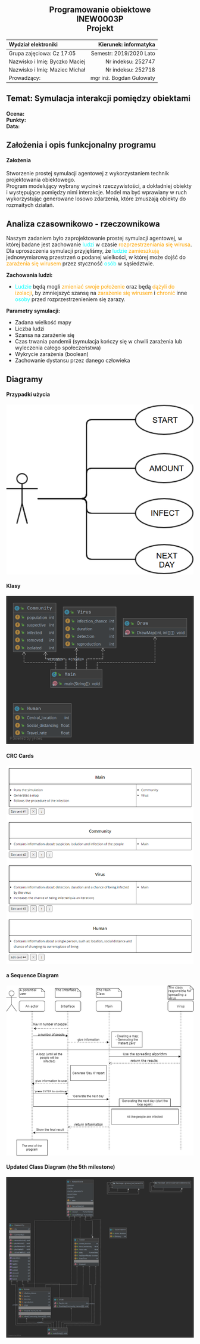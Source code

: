 <center>
	<h2>
		Programowanie obiektowe <br>
		INEW0003P <br>
		Projekt
	</h2>


|      Wydział elektroniki       |  Kierunek: informatyka  |
|:-------------------------------|------------------------:|
| Grupa zajęciowa: Cz 17:05      | Semestr: 2019/2020 Lato |
| Nazwisko i Imię: Byczko Maciej | Nr indeksu: 252747      |
| Nazwisko i Imię: Maziec Michał | Nr indeksu: 252718      |
| Prowadzący:                    | mgr inż. Bogdan Gulowaty|
</center>

## Temat: Symulacja interakcji pomiędzy obiektami

<h4>
Ocena:<br>
Punkty:<br>
Data: <br>
</h4>

## Założenia i opis funkcjonalny programu

#### Założenia

Stworzenie prostej symulacji agentowej z wykorzystaniem technik projektowania obiektowego.<br>
Program modelujący wybrany wycinek rzeczywistości, a dokładniej obiekty i występujące pomiędzy nimi interakcje. Model ma być wprawiany w ruch wykorzystując generowane losowo zdarzenia, które zmuszają obiekty do rozmaitych działań.


## Analiza czasownikowo - rzeczownikowa

 Naszym zadaniem było zaprojektowanie prostej symulacji agentowej, w której badane jest zachowanie 
 <span style="color: cyan">ludzi</span> w czasie <span style="color: orange">rozprzestrzeniania się wirusa</span>. Dla uproszczenia symulacji przyjęliśmy, że <span style="color: cyan">ludzie</span> <span style="color: orange">zamieszkują</span> jednowymiarową przestrzeń o podanej wielkości, w której może dojść do <span style="color: orange">zarażenia się wirusem</span> przez styczność <span style="color: cyan">osób</span> w sąsiedztwie.

**Zachowania ludzi:**
- <span style="color: cyan">Ludzie</span> będą mogli <span style="color: orange">zmieniać swoje położenie</span> oraz będą <span style="color: orange">dążyli do izolacji</span>, by zmniejszyć szansę na <span style="color: orange">zarażenie się wirusem</span> i <span style="color: orange">chronić</span> inne <span style="color: cyan">osoby</span> przed rozprzestrzenieniem się zarazy. 

**Parametry symulacji:**
- Zadana wielkość mapy
- Liczba ludzi
- Szansa na zarażenie się
- Czas trwania pandemii (symulacja kończy się w chwili zarażenia lub wyleczenia całego społeczeństwa)
- Wykrycie zarażenia (boolean)
- Zachowanie dystansu przez danego człowieka


## Diagramy
#### Przypadki użycia
![UseCase](pictures/../Dokumentacja/pictures/usage%20diagram.png)

#### Klasy

![ClassDiagram](pictures/../Dokumentacja/pictures/diagram_main.png)

#### CRC Cards

![CRCcards](pictures/../Dokumentacja/pictures/CRC.PNG)

#### a Sequence Diagram

![SequenceDiagram](pictures/../Dokumentacja/pictures/Sequence_Diagram.png)

#### Updated Class Diagram (the 5th milestone)

![ClassDiagramv2](pictures/../Dokumentacja/pictures/ClassDiagramv2.png)

